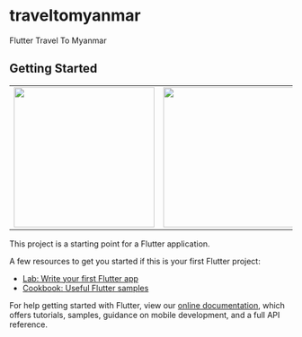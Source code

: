 # traveltomyanmar

Flutter Travel To Myanmar

## Getting Started

<div style="text-align: center"><table><tr>
  <td style="text-align: center">
  <a href="https://twitter.com/BlueAquilae/status/1049315328835182592">
    <img src="https://user-images.githubusercontent.com/29988949/82607010-e4770500-9b6c-11ea-8138-8cd3dba61723.jpg"
    width="250">
    </a>
</td>


<td style="text-align: center">
  <a href="https://marcinszalek.pl/flutter/filter-menu-ui-challenge/">
<img src="https://user-images.githubusercontent.com/29988949/82607036-ee006d00-9b6c-11ea-8cbf-58ea2d26f492.jpg"
width="250">
  </a>
</td>

</tr></table></div>

This project is a starting point for a Flutter application.

A few resources to get you started if this is your first Flutter project:

- [Lab: Write your first Flutter app](https://flutter.dev/docs/get-started/codelab)
- [Cookbook: Useful Flutter samples](https://flutter.dev/docs/cookbook)

For help getting started with Flutter, view our
[online documentation](https://flutter.dev/docs), which offers tutorials,
samples, guidance on mobile development, and a full API reference.
